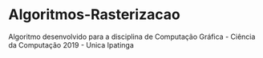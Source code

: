 # Algoritmos-Rasterizacao
Algoritmo desenvolvido para a disciplina de Computação Gráfica - Ciência da Computação 2019 - Unica Ipatinga
